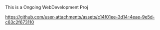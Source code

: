 This is a Ongoing WebDevelopment Proj 

https://github.com/user-attachments/assets/c14f01ee-3d14-4eae-9e5d-c63c2f673110



